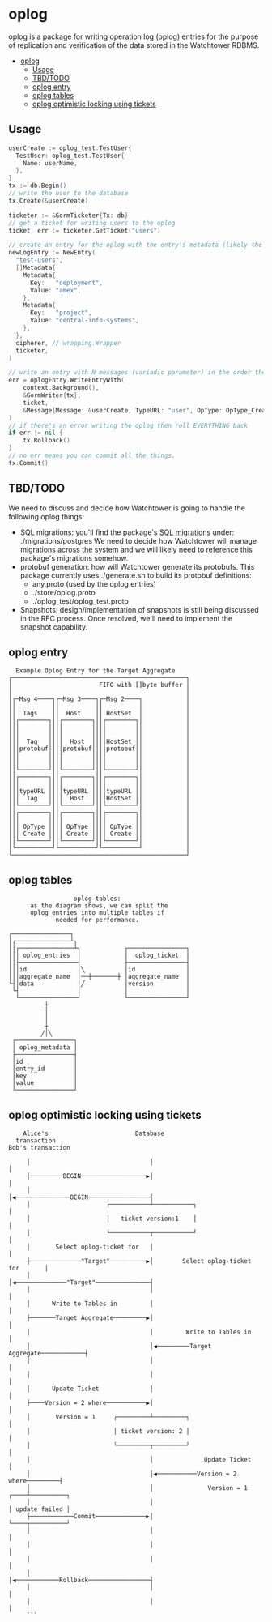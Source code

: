 # oplog 

oplog is a package for writing operation log (oplog) entries for the purpose of replication and verification of the data stored in the Watchtower RDBMS. 

- [oplog](#oplog)
  - [Usage](#usage)
  - [TBD/TODO](#tbdtodo)
  - [oplog entry](#oplog-entry)
  - [oplog tables](#oplog-tables)
  - [oplog optimistic locking using tickets](#oplog-optimistic-locking-using-tickets)
## Usage
```go
userCreate := oplog_test.TestUser{
  TestUser: oplog_test.TestUser{
    Name: userName,
  },
}
tx := db.Begin()
// write the user to the database
tx.Create(&userCreate)

ticketer := &GormTicketer{Tx: db}
// get a ticket for writing users to the oplog
ticket, err := ticketer.GetTicket("users")

// create an entry for the oplog with the entry's metadata (likely the entry's Scope)
newLogEntry := NewEntry(
  "test-users",
  []Metadata{
    Metadata{
      Key:   "deployment",
      Value: "amex",
    },
    Metadata{
      Key:   "project",
      Value: "central-info-systems",
    },
  },
  cipherer, // wrapping.Wrapper
  ticketer,
)

// write an entry with N messages (variadic parameter) in the order they were sent to the database 
err = oplogEntry.WriteEntryWith(
    context.Background(), 
    &GormWriter{tx}, 
    ticket,
    &Message{Message: &userCreate, TypeURL: "user", OpType: OpType_CreateOp},
)
// if there's an error writing the oplog then roll EVERYTHING back
if err != nil {
    tx.Rollback()
}
// no err means you can commit all the things.
tx.Commit()
```
## TBD/TODO
We need to discuss and decide how Watchtower is going to handle the following oplog things:

* SQL migrations: you'll find the package's [SQL migrations](https://github.com/golang-migrate/migrate) under: ./migrations/postgres   We need to decide how Watchtower will manage migrations across the system and we will likely need to reference this package's migrations somehow.
* protobuf generation: how will Watchtower generate its protobufs.  This package currently uses ./generate.sh to build its protobuf definitions: 
  * any.proto (used by the oplog entries)
  * ./store/oplog.proto 
  * ./oplog_test/oplog_test.proto
* Snapshots: design/implementation of snapshots is still being discussed in the RFC process.  Once resolved, we'll need to implement the snapshot capability.


## oplog entry
```                                            
  Example Oplog Entry for the Target Aggregate      
┌────────────────────────────────────────────────┐  
│                        FIFO with []byte buffer │  
│                                                │  
│┌─Msg 4────┐┌─Msg 3────┐┌─Msg 2────┐            │  
││          ││          ││          │            │  
││  Tags    ││  Host    ││ HostSet  │            │  
││┌────────┐││┌────────┐││┌────────┐│            │  
│││        ││││        ││││        ││            │  
│││        ││││        ││││        ││            │  
│││  Tag   ││││  Host  ││││HostSet ││            │  
│││protobuf││││protobuf││││protobuf││            │  
│││        ││││        ││││        ││            │  
│││        ││││        ││││        ││            │  
││└────────┘││└────────┘││└────────┘│            │  
││┌────────┐││┌────────┐││┌────────┐│            │  
│││        ││││        ││││        ││            │  
│││typeURL ││││typeURL ││││typeURL ││            │  
│││  Tag   ││││  Host  ││││HostSet ││            │  
││└────────┘││└────────┘││└────────┘│            │  
││┌────────┐││┌────────┐││┌────────┐│            │  
│││        ││││        ││││        ││            │  
│││ OpType ││││ OpType ││││ OpType ││            │  
│││ Create ││││ Create ││││ Create ││            │  
││└────────┘││└────────┘││└────────┘│            │  
│└──────────┘└──────────┘└──────────┘            │  
└────────────────────────────────────────────────┘  
```

## oplog tables

```                                                                                             
                  oplog tables:                   
      as the diagram shows, we can split the      
      oplog_entries into multiple tables if       
             needed for performance.              
                                                  
┌────────────────┐                                
│┌───────────────┴┐                               
││┌───────────────┴┐            ┌────────────────┐
│││ oplog_entries  │            │  oplog_ticket  │
││├────────────────┤            ├────────────────┤
│││id              │╲           │id              │
│││aggregate_name  │──┼───────┼ │aggregate_name  │
└┤│data            │╱           │version         │
 └┤                │            │                │
  └────────────────┘            └────────────────┘
          ┼                                       
          │                                       
          │                                       
          ┼                                       
         ╱│╲                                      
 ┌────────────────┐                               
 │ oplog_metadata │                               
 ├────────────────┤                               
 │id              │                               
 │entry_id        │                               
 │key             │                               
 │value           │                               
 └────────────────┘                               
 ```

## oplog optimistic locking using tickets
 ```                                                                                         
     Alice's                        Database                                               
   transaction                                                          Bob's transaction  
                                                                                           
      │                                 │                                      │           
      │─────────BEGIN──────────────────▶│                                      │           
      │                                 │◀───────────────BEGIN─────────────────┤           
      │                     ┌───────────┴───────────┐                          │           
      │                     │   ticket version:1    │                          │           
      │                     └───────────┬───────────┘                          │           
      │       Select oplog-ticket for   │                                      │           
      ├──────────────"Target"──────────▶│        Select oplog-ticket for       │           
      │                                 │◀──────────────"Target"───────────────┤           
      │                                 │                                      │           
      │      Write to Tables in         │                                      │           
      ├───────Target Aggregate─────────▶│                                      │           
      │                                 │         Write to Tables in           │           
      │                                 │◀─────────Target Aggregate────────────┤           
      │                                 │                                      │           
      │                                 │                                      │           
      │      Update Ticket              │                                      │           
      ├────Version = 2 where───────────▶│                                      │           
      │       Version = 1     ┌─────────┴─────────┐                            │           
      │                       │ ticket version: 2 │                            │           
      │                       └─────────┬─────────┘                            │           
      │                                 │              Update Ticket           │           
      │                                 │◀───────────Version = 2 where─────────┤           
      │                                 │               Version = 1       ┌────┴──────────┐
      │                                 │                                 │ update failed │
      ├────────────Commit──────────────▶│                                 └────┬──────────┘
      │                                 │                                      │           
      │                                 │                                      │           
      │                                 │                                      │           
      │                                 │◀────────────Rollback─────────────────┤           
      │                                 │                                      │           
      │                                 │                                      │           
      ```